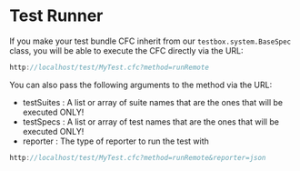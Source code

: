 # Test Runner
If you make your test bundle CFC inherit from our `testbox.system.BaseSpec` class, you will be able to execute the CFC directly via the URL:

```javascript
http://localhost/test/MyTest.cfc?method=runRemote
```

You can also pass the following arguments to the method via the URL:
* testSuites : A list or array of suite names that are the ones that will be executed ONLY!
* testSpecs : A list or array of test names that are the ones that will be executed ONLY!
* reporter : The type of reporter to run the test with

```javascript
http://localhost/test/MyTest.cfc?method=runRemote&reporter=json
```
